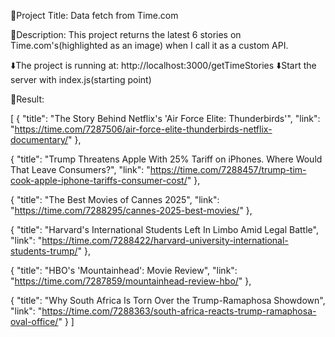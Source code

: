 
🔗Project Title: Data fetch from Time.com

🔗Description:
This project returns the latest 6 stories on Time.com's(highlighted as an image) when I call it as a custom API.

⬇️The project is running at: http://localhost:3000/getTimeStories
⬇️Start the server with index.js(starting point)

🔗Result:

[
{
"title": "The Story Behind Netflix's 'Air Force Elite: Thunderbirds'",
"link": "https://time.com/7287506/air-force-elite-thunderbirds-netflix-documentary/"
},

{
"title": "Trump Threatens Apple With 25% Tariff on iPhones. Where Would That Leave Consumers?",
"link": "https://time.com/7288457/trump-tim-cook-apple-iphone-tariffs-consumer-cost/"
},

{
"title": "The Best Movies of Cannes 2025",
"link": "https://time.com/7288295/cannes-2025-best-movies/"
},

{
"title": "Harvard's International Students Left In Limbo Amid Legal Battle",
"link": "https://time.com/7288422/harvard-university-international-students-trump/"
},

{
"title": "HBO's 'Mountainhead': Movie Review",
"link": "https://time.com/7287859/mountainhead-review-hbo/"
},

{
"title": "Why South Africa Is Torn Over the Trump-Ramaphosa Showdown",
"link": "https://time.com/7288363/south-africa-reacts-trump-ramaphosa-oval-office/"
}
]



